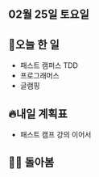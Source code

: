 ## 02월 25일 토요일

## 📝오늘 한 일

- 패스트 캠퍼스 TDD
- 프로그래머스
- 글램핑


## 🔥내일 계획표

- 패스트 캠프 강의 이어서

## 💁‍♂️ 돌아봄
